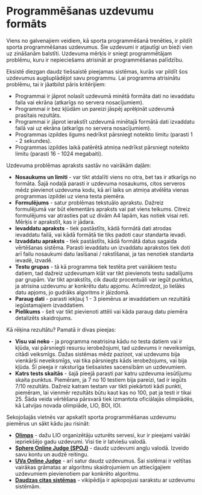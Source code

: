 # Programmēšanas uzdevumu formāts

Viens no galvenajiem veidiem, kā sporta programmēšanā trenēties, ir pildīt sporta programmēšanas uzdevumus. Šie uzdevumi ir atjautīgi un bieži vien uz zināšanām balstīti. Uzdevuma mērķis ir sniegt programmētājam problēmu, kuru ir nepieciešams atrisināt ar programmēšanas palīdzību.

Eksistē diezgan daudz tiešsaistē pieejamas sistēmas, kurās var pildīt šos uzdevumus augšuplādējot savu programmu. Lai programma atrisinātu problēmu, tai ir jāatbilst pāris kritērijiem:

- Programmai ir jāprot nolasīt uzdevumā minētā formāta dati no ievaddatu faila vai ekrāna (atkarīgs no servera nosacījumiem).
- Programmai ir bez kļūdām un pareizi jāspēj aprēķināt uzdevumā prasītais rezultāts.
- Programmai ir jāprot ierakstīt uzdevumā minētajā formātā dati izvaddatu failā vai uz ekrāna (atkarīgs no servera nosacījumiem).
- Programmas izpildes ilgums nedrīkst pārsniegt noteikto limitu (parasti 1 - 2 sekundes).
- Programmas izpildes laikā patērētā atmiņa nedrīkst pārsniegt noteikto limitu (parasti 16 - 1024 megabaiti).

Uzdevuma problēmas apraksts sastāv no vairākām daļām:

- **Nosaukums un limiti** - var tikt atdalīti viens no otra, bet tas ir atkarīgs no formāta. Šajā nodaļā parasti ir uzdevuma nosaukums, citos serveros mēdz pievienot uzdevuma kodu, kā arī laiks un atmiņa atvēlēta vienas programmas izpildei uz viena testa piemēra.
- **Formulējums** - satur problēmas tekstuālo aprakstu. Dažreiz formulējumā var būt elementārs apraksts vai pat viens teikums. Citreiz formulējums var atrasties pat uz divām A4 lapām, kas notiek visai reti. Mērķis ir aprakstīt, kas ir jādara.
- **Ievaddatu apraksts** - tiek pastāstīts, kādā formātā dati atrodas ievaddatu failā, vai kādā formātā tie tiks padoti caur standarta ievadi.
- **Izvaddatu apraksts** - tiek pastāstīts, kādā formātā datus sagaida vērtēšanas sistēma. Parasti ievaddatu un izvaddatu aprakstos tiek doti arī failu nosaukumi datu lasīšanai / rakstīšanai, ja tas nenotiek standarta ievadē, izvadē.
- **Testu grupas** - tā kā programma tiek testēta pret vairākiem testu datiem, tad dažreiz uzdevumam klāt var tikt pievienots testu sadalījums par grupām. Var tikt aprakstīts, cik daudz procentuāli var iegūt punktus, ja atrisina uzdevumu ar konkrētu datu apjomu. Acīmredzot, jo lielāks datu apjoms, jo gudrāks algoritms ir jāizdomā.
- **Paraug dati** - parasti iekļauj 1 - 3 piemērus ar ievaddatiem un rezultātā iegūstamajiem izvaddatiem.
- **Pielikums** - šeit var tikt pievienoti attēli vai kāda paraug datu piemēra detalizēts skaidrojums.

Kā rēķina rezultātu? Pamatā ir divas pieejas:

- **Visu vai neko** - ja programma neatrisina kādu no testa datiem vai ir kļūda, vai pārsniegti resursu ierobežojumi, tad uzdevums ir neveiksmīgs, citādi veiksmīgs. Dažas sistēmas mēdz paziņot, vai uzdevums bija vienkārši neveiksmīgs, vai tika pārsniegts kāds ierobežojums, vai bija kļūda. Šī pieeja ir raksturīga tiešsaistes sacensībām un uzdevumiem.
- **Katrs tests skaitās** - šajā pieejā parasti par katru uzdevuma iesūtījumu skaita punktus. Piemēram, ja 7 no 10 testiem bija pareizi, tad ir iegūts 7/10 rezultāts. Dažreiz katram testam var tikti piekārtoti kādi punkti, piemēram, lai vienmēr rezultāts būtu kaut kas no 100, pat ja testi ir tikai 25. Šāda veida vērtēšana pārsvarā tiek izmantota oficiālajās olimpiādēs, kā Latvijas novada olimpiāde, LIO, BOI, IOI.

Sekojošajās vietnēs var apskatīt sporta programmēšanas uzdevumu piemērus un sākt kādu jau risināt:

- <a href="http://olimps.lio.lv/uzdevumi.php" target="_blank">**Olimps**</a> - dažu LIO organizētāju uzturēts servesi, kur ir pieejami vairāki iepriekšējo gadu uzdevumi. Visi tie ir latviešu valodā.
- <a href="http://www.spoj.com/" target="_blank">**Sphere Online Judge (SPOJ)**</a> - daudz uzdevumi angļu valodā. Izveido savu kontu un audzē reitingu.
- <a href="http://uva.onlinejudge.org/" target="_blank">**UVa Online Judge**</a> - arī satur daudz uzdevumus. Šai sistēmai ir veltītas vairākas grāmatas ar algoritmu skaidrojumiem un attiecīgajiem uzdevumiem pievienotiem par konkrēto algoritmu.
- <a href="http://en.wikipedia.org/wiki/Online_judge"  target="_blank">**Daudzas citas sistēmas**</a> - vikipēdija ir apkopojusi sarakstu ar uzdevumu sistēmām.
